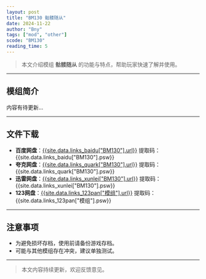 ```yaml
---
layout: post
title: "BM130 骷髅随从"
date: 2024-11-22
author: "Bny"
tags: ["mod", "other"]
scode: "BM130"
reading_time: 5
---
```


> 本文介绍模组 **骷髅随从** 的功能与特点，帮助玩家快速了解并使用。

---

## 模组简介

内容有待更新...

---

## 文件下载
- **百度网盘**：[{{site.data.links_baidu["BM130"].url}}]({{site.data.links_baidu["BM130"].url}}) 提取码：{{site.data.links_baidu["BM130"].psw}}
- **夸克网盘**：[{{site.data.links_quark["BM130"].url}}]({{site.data.links_quark["BM130"].url}}) 提取码：{{site.data.links_quark["BM130"].psw}}
- **迅雷网盘**：[{{site.data.links_xunlei["BM130"].url}}]({{site.data.links_xunlei["BM130"].url}}) 提取码：{{site.data.links_xunlei["BM130"].psw}}
- **123网盘**：[{{site.data.links_123pan["模组"].url}}]({{site.data.links_123pan["模组"].url}}) 提取码：{{site.data.links_123pan["模组"].psw}}

---

## 注意事项
- 为避免损坏存档，使用前请备份游戏存档。
- 可能与其他模组存在冲突，建议单独测试。

---

> 本文内容持续更新，欢迎反馈意见。
